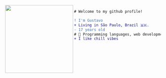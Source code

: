 <img align="left" height="220" src="https://miro.medium.com/max/640/0*YyL79g0pgvpMnzta"/>

```diff
# Welcome to my github profile!

! I'm Gustavo
+ Living in São Paulo, Brazil 🇧🇷.
- 17 years old
# 📖 Programming languages, web development
+ I like chill vibes
```
